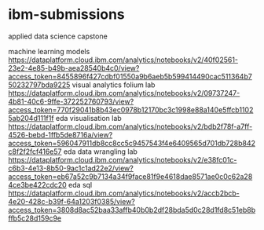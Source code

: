 # ibm-submissions
applied data science capstone

machine learning models 
https://dataplatform.cloud.ibm.com/analytics/notebooks/v2/40f02561-23e2-4e85-b49b-aea28540b4c0/view?access_token=8455896f427cdbf01550a9b6aeb5b599414490cac511364b750232797bda9225
visual analytics folium lab
https://dataplatform.cloud.ibm.com/analytics/notebooks/v2/09737247-4b81-40c6-9ffe-372252760793/view?access_token=770f29041b8b43ec0978b12170bc3c1998e88a140e5ffcb11025ab204d111f1f
eda visualisation lab
https://dataplatform.cloud.ibm.com/analytics/notebooks/v2/bdb2f78f-a7ff-4526-bebd-1ffb5de8716a/view?access_token=596047911db8cc8cc5c9457543f4e6409565d701db728b842c8f2f2fcf416e57
eda data wrangling lab
https://dataplatform.cloud.ibm.com/analytics/notebooks/v2/e38fc01c-c6b3-4e13-8b50-9ac1c1ad22e2/view?access_token=eb67a52c9b7134a34f9face81f9e4618dae8571ae0c0c62a284ce3be422cdc20
eda sql
https://dataplatform.cloud.ibm.com/analytics/notebooks/v2/accb2bcb-4e20-428c-b39f-64a1203f0385/view?access_token=3808d8ac52baa33affb40b0b2df28bda5d0c28d1fd8c51eb8bffb5c28d159c9e
